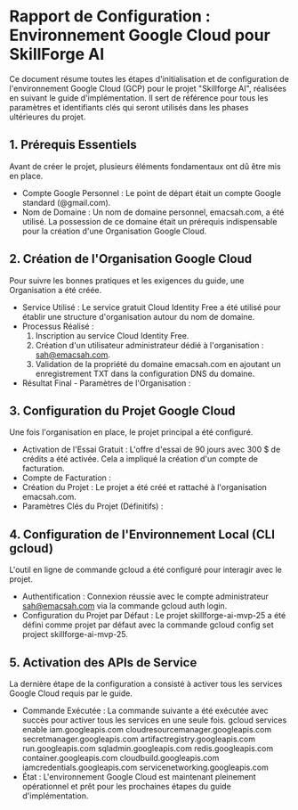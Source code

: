 # Rapport de Configuration : Environnement Google Cloud pour SkillForge AI

Ce document résume toutes les étapes d'initialisation et de configuration de l'environnement Google Cloud (GCP) pour le projet "Skillforge AI", réalisées en suivant le guide d'implémentation. Il sert de référence pour tous les paramètres et identifiants clés qui seront utilisés dans les phases ultérieures du projet.

## 1. Prérequis Essentiels

Avant de créer le projet, plusieurs éléments fondamentaux ont dû être mis en place.

- Compte Google Personnel : Le point de départ était un compte Google standard (@gmail.com).
- Nom de Domaine : Un nom de domaine personnel, emacsah.com, a été utilisé. La possession de ce domaine était un prérequis indispensable pour la création d'une Organisation Google Cloud.
## 2. Création de l'Organisation Google Cloud

Pour suivre les bonnes pratiques et les exigences du guide, une Organisation a été créée.

- Service Utilisé : Le service gratuit Cloud Identity Free a été utilisé pour établir une structure d'organisation autour du nom de domaine.
- Processus Réalisé :
  1. Inscription au service Cloud Identity Free.
  1. Création d'un utilisateur administrateur dédié à l'organisation : sah@emacsah.com.
  1. Validation de la propriété du domaine emacsah.com en ajoutant un enregistrement TXT dans la configuration DNS du domaine.
- Résultat Final - Paramètres de l'Organisation :
## 3. Configuration du Projet Google Cloud

Une fois l'organisation en place, le projet principal a été configuré.

- Activation de l'Essai Gratuit : L'offre d'essai de 90 jours avec 300 $ de crédits a été activée. Cela a impliqué la création d'un compte de facturation.
- Compte de Facturation :
- Création du Projet : Le projet a été créé et rattaché à l'organisation emacsah.com.
- Paramètres Clés du Projet (Définitifs) :
## 4. Configuration de l'Environnement Local (CLI gcloud)

L'outil en ligne de commande gcloud a été configuré pour interagir avec le projet.

- Authentification : Connexion réussie avec le compte administrateur sah@emacsah.com via la commande gcloud auth login.
- Configuration du Projet par Défaut : Le projet skillforge-ai-mvp-25 a été défini comme projet par défaut avec la commande gcloud config set project skillforge-ai-mvp-25.
## 5. Activation des APIs de Service

La dernière étape de la configuration a consisté à activer tous les services Google Cloud requis par le guide.

- Commande Exécutée : La commande suivante a été exécutée avec succès pour activer tous les services en une seule fois.gcloud services enable iam.googleapis.com cloudresourcemanager.googleapis.com secretmanager.googleapis.com artifactregistry.googleapis.com run.googleapis.com sqladmin.googleapis.com redis.googleapis.com container.googleapis.com cloudbuild.googleapis.com iamcredentials.googleapis.com servicenetworking.googleapis.com
- État : L'environnement Google Cloud est maintenant pleinement opérationnel et prêt pour les prochaines étapes du guide d'implémentation.
